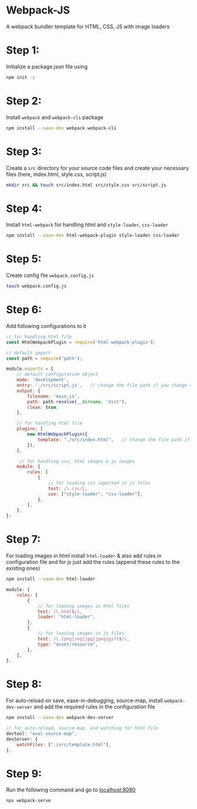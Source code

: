 # Webpack-JS
A webpack bundler template for HTML, CSS, JS with image loaders



# Step 1: 
Initialize a package.json file using
```bash
npm init -y
```



# Step 2:
Install `webpack` and `webpack-cli` package
```bash
npm install --save-dev webpack webpack-cli
```



# Step 3:
Create a `src` directory for your source code files and create your necessary files (here, index.html, style.css, script.js)
```bash
mkdir src && touch src/index.html src/style.css src/script.js
```



# Step 4:
Install `html-webpack` for handling html and `style-loader`, `css-loader`
```bash
npm install --save-dev html-webpack-plugin style-loader css-loader
```



# Step 5:
Create config file `webpack.config.js` 
```bash
touch webpack.config.js
```



# Step 6:
Add following configurations to it
```js
// for handling html file
const HtmlWebpackPlugin = require('html-webpack-plugin');

// default import
const path = require('path');

module.exports = {
    // default configuration object
    mode: 'development',
    entry: './src/script.js',   // change the file path if you change default entry file
    output: {
        filename: 'main.js',
        path: path.resolve(__dirname, 'dist'),
        clean: true,
    },

    // for handling html file
    plugins: [
        new HtmlWebpackPlugin({
            template: "./src/index.html",   // change the file path if you change default entry file
        }),
    ],

     // for handling css, html images & js images
    module: {
        rules: [
            {
                // for loading css imported in js files
                test: /\.css/i,
                use: ["style-loader", "css-loader"],
            },
        ],
    },
};
```



# Step 7:
For loading images in html install `html-loader` & also add rules in configuration file and for js just add the rules (append these rules to the existing ones)
```bash
npm install --save-dev html-loader
```
```js
module: {
    rules: [
        {
            // for loading images in html files
            test: /\.html$/i,
            loader: "html-loader",
        },
        {
            // for loading images in js files
            test: /\.(png|svg|jpg|jpeg|gif)$/i,
            type: "asset/resource",
        },
    ],
},
```



# Step 8:
For auto-reload on save, ease-in-debugging, source-map, install `webpack-dev-server` and add the required rules in the configuration file
```bash
npm install --save-dev webpack-dev-server
```
```js
// for auto-reload, source-map, and watching for html file
devtool: "eval-source-map",
devServer: {
    watchFiles: ["./src/template.html"],
},
```



# Step 9:
Run the following command and go to [localhost:8080](http://localhost:8080/)
```bash
npx webpack-serve
```